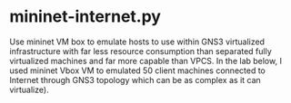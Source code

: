 # mininet-internet.py #

Use mininet VM box to emulate hosts to use within GNS3 virtualized infrastructure with far less resource consumption than separated fully virtualized machines and far more capable than VPCS.
In the lab below, I used mininet Vbox VM to emulated 50 client machines connected to Internet through GNS3 topology which can be as complex as it can virtualize).
